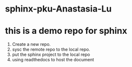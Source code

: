 # sphinx-pku-Anastasia-Lu

# this is a demo repo for sphinx
1. Create a new repo.
2. sysc the remote repo to the local repo.
3. put the sphinx project to the local repo
4. using readthedocs to host the document
